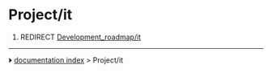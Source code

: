 # Project/it
1.  REDIRECT [Development_roadmap/it](Development_roadmap/it.md)



---
⏵ [documentation index](../README.md) > Project/it
